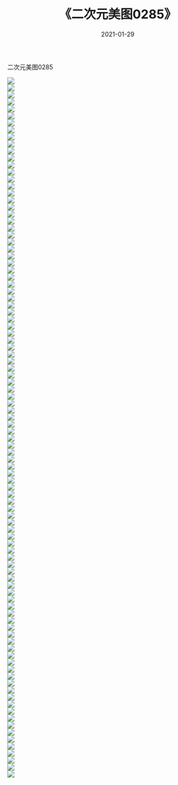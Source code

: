 ﻿---
layout: post
title:  《二次元美图0285》
date:   2021-01-29
img: http://imgx.orgx.ga/二次元/2021/二次元美图0285/000.jpg
categories: [美女, 清纯, 唯美]
---

二次元美图0285

 ![](http://imgx.orgx.ga/二次元/2021/二次元美图0285/001.jpg) <br>![](http://imgx.orgx.ga/二次元/2021/二次元美图0285/002.jpg) <br>![](http://imgx.orgx.ga/二次元/2021/二次元美图0285/003.jpg) <br>![](http://imgx.orgx.ga/二次元/2021/二次元美图0285/004.jpg) <br>![](http://imgx.orgx.ga/二次元/2021/二次元美图0285/005.jpg) <br>![](http://imgx.orgx.ga/二次元/2021/二次元美图0285/006.jpg) <br>![](http://imgx.orgx.ga/二次元/2021/二次元美图0285/007.jpg) <br>![](http://imgx.orgx.ga/二次元/2021/二次元美图0285/008.jpg) <br>![](http://imgx.orgx.ga/二次元/2021/二次元美图0285/009.jpg) <br>![](http://imgx.orgx.ga/二次元/2021/二次元美图0285/010.jpg) <br>![](http://imgx.orgx.ga/二次元/2021/二次元美图0285/011.jpg) <br>![](http://imgx.orgx.ga/二次元/2021/二次元美图0285/012.jpg) <br>![](http://imgx.orgx.ga/二次元/2021/二次元美图0285/013.jpg) <br>![](http://imgx.orgx.ga/二次元/2021/二次元美图0285/014.jpg) <br>![](http://imgx.orgx.ga/二次元/2021/二次元美图0285/015.jpg) <br>![](http://imgx.orgx.ga/二次元/2021/二次元美图0285/016.jpg) <br>![](http://imgx.orgx.ga/二次元/2021/二次元美图0285/017.jpg) <br>![](http://imgx.orgx.ga/二次元/2021/二次元美图0285/018.jpg) <br>![](http://imgx.orgx.ga/二次元/2021/二次元美图0285/019.jpg) <br>![](http://imgx.orgx.ga/二次元/2021/二次元美图0285/020.jpg) <br>![](http://imgx.orgx.ga/二次元/2021/二次元美图0285/021.jpg) <br>![](http://imgx.orgx.ga/二次元/2021/二次元美图0285/022.jpg) <br>![](http://imgx.orgx.ga/二次元/2021/二次元美图0285/023.jpg) <br>![](http://imgx.orgx.ga/二次元/2021/二次元美图0285/024.jpg) <br>![](http://imgx.orgx.ga/二次元/2021/二次元美图0285/025.jpg) <br>![](http://imgx.orgx.ga/二次元/2021/二次元美图0285/026.jpg) <br>![](http://imgx.orgx.ga/二次元/2021/二次元美图0285/027.jpg) <br>![](http://imgx.orgx.ga/二次元/2021/二次元美图0285/028.jpg) <br>![](http://imgx.orgx.ga/二次元/2021/二次元美图0285/029.jpg) <br>![](http://imgx.orgx.ga/二次元/2021/二次元美图0285/030.jpg) <br>![](http://imgx.orgx.ga/二次元/2021/二次元美图0285/031.jpg) <br>![](http://imgx.orgx.ga/二次元/2021/二次元美图0285/032.jpg) <br>![](http://imgx.orgx.ga/二次元/2021/二次元美图0285/033.jpg) <br>![](http://imgx.orgx.ga/二次元/2021/二次元美图0285/034.jpg) <br>![](http://imgx.orgx.ga/二次元/2021/二次元美图0285/035.jpg) <br>![](http://imgx.orgx.ga/二次元/2021/二次元美图0285/036.jpg) <br>![](http://imgx.orgx.ga/二次元/2021/二次元美图0285/037.jpg) <br>![](http://imgx.orgx.ga/二次元/2021/二次元美图0285/038.jpg) <br>![](http://imgx.orgx.ga/二次元/2021/二次元美图0285/039.jpg) <br>![](http://imgx.orgx.ga/二次元/2021/二次元美图0285/040.jpg) <br>![](http://imgx.orgx.ga/二次元/2021/二次元美图0285/041.jpg) <br>![](http://imgx.orgx.ga/二次元/2021/二次元美图0285/042.jpg) <br>![](http://imgx.orgx.ga/二次元/2021/二次元美图0285/043.jpg) <br>![](http://imgx.orgx.ga/二次元/2021/二次元美图0285/044.jpg) <br>![](http://imgx.orgx.ga/二次元/2021/二次元美图0285/045.jpg) <br>![](http://imgx.orgx.ga/二次元/2021/二次元美图0285/046.jpg) <br>![](http://imgx.orgx.ga/二次元/2021/二次元美图0285/047.jpg) <br>![](http://imgx.orgx.ga/二次元/2021/二次元美图0285/048.jpg) <br>![](http://imgx.orgx.ga/二次元/2021/二次元美图0285/049.jpg) <br>![](http://imgx.orgx.ga/二次元/2021/二次元美图0285/050.jpg) <br>![](http://imgx.orgx.ga/二次元/2021/二次元美图0285/051.jpg) <br>![](http://imgx.orgx.ga/二次元/2021/二次元美图0285/052.jpg) <br>![](http://imgx.orgx.ga/二次元/2021/二次元美图0285/053.jpg) <br>![](http://imgx.orgx.ga/二次元/2021/二次元美图0285/054.jpg) <br>![](http://imgx.orgx.ga/二次元/2021/二次元美图0285/055.jpg) <br>![](http://imgx.orgx.ga/二次元/2021/二次元美图0285/056.jpg) <br>![](http://imgx.orgx.ga/二次元/2021/二次元美图0285/057.jpg) <br>![](http://imgx.orgx.ga/二次元/2021/二次元美图0285/058.jpg) <br>![](http://imgx.orgx.ga/二次元/2021/二次元美图0285/059.jpg) <br>![](http://imgx.orgx.ga/二次元/2021/二次元美图0285/060.jpg) <br>![](http://imgx.orgx.ga/二次元/2021/二次元美图0285/061.jpg) <br>![](http://imgx.orgx.ga/二次元/2021/二次元美图0285/062.jpg) <br>![](http://imgx.orgx.ga/二次元/2021/二次元美图0285/063.jpg) <br>![](http://imgx.orgx.ga/二次元/2021/二次元美图0285/064.jpg) <br>![](http://imgx.orgx.ga/二次元/2021/二次元美图0285/065.jpg) <br>![](http://imgx.orgx.ga/二次元/2021/二次元美图0285/066.jpg) <br>![](http://imgx.orgx.ga/二次元/2021/二次元美图0285/067.jpg) <br>![](http://imgx.orgx.ga/二次元/2021/二次元美图0285/068.jpg) <br>![](http://imgx.orgx.ga/二次元/2021/二次元美图0285/069.jpg) <br>![](http://imgx.orgx.ga/二次元/2021/二次元美图0285/070.jpg) <br>![](http://imgx.orgx.ga/二次元/2021/二次元美图0285/071.jpg) <br>![](http://imgx.orgx.ga/二次元/2021/二次元美图0285/072.jpg) <br>![](http://imgx.orgx.ga/二次元/2021/二次元美图0285/073.jpg) <br>![](http://imgx.orgx.ga/二次元/2021/二次元美图0285/074.jpg) <br>![](http://imgx.orgx.ga/二次元/2021/二次元美图0285/075.jpg) <br>![](http://imgx.orgx.ga/二次元/2021/二次元美图0285/076.jpg) <br>![](http://imgx.orgx.ga/二次元/2021/二次元美图0285/077.jpg) <br>![](http://imgx.orgx.ga/二次元/2021/二次元美图0285/078.jpg) <br>![](http://imgx.orgx.ga/二次元/2021/二次元美图0285/079.jpg) <br>![](http://imgx.orgx.ga/二次元/2021/二次元美图0285/080.jpg) <br>![](http://imgx.orgx.ga/二次元/2021/二次元美图0285/081.jpg) <br>![](http://imgx.orgx.ga/二次元/2021/二次元美图0285/082.jpg) <br>![](http://imgx.orgx.ga/二次元/2021/二次元美图0285/083.jpg) <br>![](http://imgx.orgx.ga/二次元/2021/二次元美图0285/084.jpg) <br>![](http://imgx.orgx.ga/二次元/2021/二次元美图0285/085.jpg) <br>![](http://imgx.orgx.ga/二次元/2021/二次元美图0285/086.jpg) <br>![](http://imgx.orgx.ga/二次元/2021/二次元美图0285/087.jpg) <br>![](http://imgx.orgx.ga/二次元/2021/二次元美图0285/088.jpg) <br>![](http://imgx.orgx.ga/二次元/2021/二次元美图0285/089.jpg) <br>![](http://imgx.orgx.ga/二次元/2021/二次元美图0285/090.jpg) <br>![](http://imgx.orgx.ga/二次元/2021/二次元美图0285/091.jpg) <br>![](http://imgx.orgx.ga/二次元/2021/二次元美图0285/092.jpg) <br>![](http://imgx.orgx.ga/二次元/2021/二次元美图0285/093.jpg) <br>![](http://imgx.orgx.ga/二次元/2021/二次元美图0285/094.jpg) <br>![](http://imgx.orgx.ga/二次元/2021/二次元美图0285/095.jpg) <br>![](http://imgx.orgx.ga/二次元/2021/二次元美图0285/096.jpg) <br>![](http://imgx.orgx.ga/二次元/2021/二次元美图0285/097.jpg) <br>![](http://imgx.orgx.ga/二次元/2021/二次元美图0285/098.jpg) <br>![](http://imgx.orgx.ga/二次元/2021/二次元美图0285/099.jpg) <br>![](http://imgx.orgx.ga/二次元/2021/二次元美图0285/100.jpg) <br>